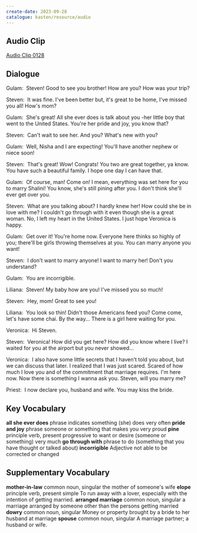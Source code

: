 ```yaml
---
create-date: 2023-09-28
catalogue: kasten/resource/audio
---
```


## Audio Clip
[Audio Clip 0128](https://archive.org/download/englishpod_all/englishpod_0128dg.mp3)

## Dialogue
Gulam:  Steven! Good to see you brother! How are you?  How was your trip?

Steven:  It was fine. I've been better but, it's great to be home, I've missed you all!  How's mom?

Gulam:  She's great! All she ever does is talk about you -her little boy that went to the United States.  You're her pride and joy, you know that?

Steven:  Can't wait to see her.  And you?  What's new with you?

Gulam:  Well, Nisha and I are expecting! You'll have another nephew or niece soon!

Steven:  That's great! Wow! Congrats! You two are great together, ya know.  You have such a beautiful family.  I hope one day I can have that.

Gulam:  Of course, man! Come on!  I mean, everything was set here for you to marry Shalini! You know, she's still pining after you.  I don't think she'll ever get over you.

Steven:  What are you talking about?  I hardly knew her! How could she be in love with me?  I couldn't go through with it even though she is a great woman.  No, I left my heart in the United States. I just hope Veronica is happy.

Gulam:  Get over it! You're home now.  Everyone here thinks so highly of you; there'll be girls throwing themselves at you.  You can marry anyone you want!

Steven:  I don't want to marry anyone! I want to marry her! Don't you understand?

Gulam:  You are incorrigible.

Liliana:  Steven!  My baby how are you! I've missed you so much!

Steven:  Hey, mom! Great to see you!

Liliana:  You look so thin! Didn't those Americans feed you? Come come, let's have some chai.  By the way... There is a girl here waiting for you.

Veronica:  Hi Steven.

Steven:  Veronica! How did you get here? How did you know where I live?  I waited for you at the airport but you never showed...

Veronica:  I also have some little secrets that I haven't told you about, but we can discuss that later.   I realized that I was just scared.  Scared of how much I love you and of the commitment that marriage requires.  I'm here now.  Now there is something I wanna ask you.  Steven, will you marry me?

Priest:  I now declare you, husband and wife. You may kiss the bride.

## Key Vocabulary
**all she ever does**   phrase                                indicates something (she) does very often
**pride and joy**       phrase                                someone or something that makes you very proud
**pine**                principle verb, present progressive   to want or desire (someone or something) very much
**go through with**     phrase                                to do (something that you have thought or talked about)
**incorrigible**        Adjective                             not able to be corrected or changed

## Supplementary Vocabulary
**mother-in-law**       common noun, singular            the mother of someone's wife
**elope**               principle verb, present simple   To run away with a lover, especially with the intention of getting married.
**arranged marriage**   common noun, singular            a marriage arranged by someone other than the persons getting married
**dowry**               common noun, singular            Money or property brought by a bride to her husband at marriage
**spouse**              common noun, singular            A marriage partner; a husband or wife.
